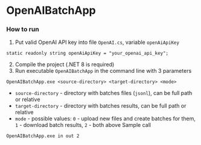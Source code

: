 # OpenAIBatchApp

### How to run 
1. Put valid OpenAI API key into file `OpenAI.cs`, variable `openAiApiKey`
```
static readonly string openAiApiKey = "your_openai_api_key";
```
2. Compile the project (.NET 8 is required)
3. Run executable `OpenAIBatchApp` in the command line with 3 parameters
  ```
OpenAIBatchApp.exe <source-directory> <target-directory> <mode>
```
- `source-directory` - directory with batches files (`jsonl`), can be full path or relative
- `target-directory` - directory with batches results, can be full path or relative
- `mode` - possible values: `0` - upload new files and create batches for them,  `1` - download batch results, `2` - both above
Sample call 
```
OpenAIBatchApp.exe in out 2
```
